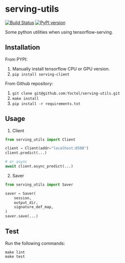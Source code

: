 # serving-utils

[![Build Status](https://travis-ci.org/Yoctol/serving-utils.svg?branch=master)](https://travis-ci.org/Yoctol/serving-utils) [![PyPI version](https://badge.fury.io/py/serving-utils.svg)](https://badge.fury.io/py/serving-utils)

Some python utilities when using tensorflow-serving.

## Installation

From PYPI:
1. Manually install tensorflow CPU or GPU version.
2. `pip install serving-client`

From Github repository:
1. `git clone git@github.com:Yoctol/serving-utils.git`
2. `make install`
3. `pip install -r requirements.txt`


## Usage

1. Client
```python
from serving_utils import Client

client = Client(addr="localhost:8500")
client.predict(...)

# or async
await client.async_predict(...)
```

2. Saver
```python
from serving_utils import Saver

saver = Saver(
    session,
    output_dir,
    signature_def_map,
)
saver.save(...)
```


## Test

Run the following commands:
```
make lint
make test
```
